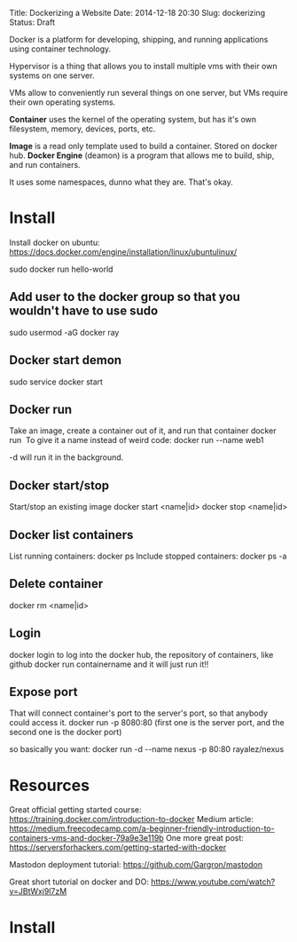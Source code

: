 Title: Dockerizing a Website
Date: 2014-12-18 20:30
Slug: dockerizing
Status: Draft

Docker is a platform for developing, shipping, and running applications using container technology.

Hypervisor is a thing that allows you to install multiple vms with their own systems on one server.

VMs allow to conveniently run several things on one server, but VMs require their own operating systems.

**Container** uses the kernel of the operating system, but has it's own filesystem, memory, devices, ports, etc.

**Image** is a read only template used to build a container. Stored on docker hub.
**Docker Engine** (deamon) is a program that allows me to build, ship, and run containers.

It uses some namespaces, dunno what they are. That's okay.

# Install
Install docker on ubuntu:
https://docs.docker.com/engine/installation/linux/ubuntulinux/

sudo docker run hello-world

## Add user to the docker group so that you wouldn't have to use sudo
sudo usermod -aG docker ray

## Docker start demon
sudo service docker start

## Docker run
Take an image, create a container out of it, and run that container
docker run <image>
To give it a name instead of weird code:
docker run --name web1 <image>

-d will run it in the background.

## Docker start/stop
Start/stop an existing image
docker start <name|id>
docker stop <name|id>

## Docker list containers
List running containers:
docker ps
Include stopped containers:
docker ps -a

## Delete container
docker rm  <name|id>

## Login
docker login
to log into the docker hub, the repository of containers, like github
docker run containername
and it will just run it!!

## Expose port
That will connect container's port to the server's port, so that anybody could access it.
docker run -p 8080:80
(first one is the server port, and the second one is the docker port)


so basically you want:
docker run -d --name nexus -p 80:80 rayalez/nexus
# Resources
Great official getting started course:
https://training.docker.com/introduction-to-docker
Medium article:
https://medium.freecodecamp.com/a-beginner-friendly-introduction-to-containers-vms-and-docker-79a9e3e119b
One more great post:
https://serversforhackers.com/getting-started-with-docker

Mastodon deployment tutorial:
https://github.com/Gargron/mastodon

Great short tutorial on docker and DO:
https://www.youtube.com/watch?v=JBtWxj9l7zM

# Install
